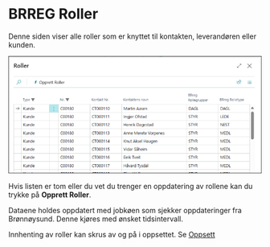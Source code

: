 # BRREG Roller

Denne siden viser alle roller som er knyttet til kontakten, leverandøren eller kunden.

![Brreg roller](../media/brreg-roller.png)

Hvis listen er tom eller du vet du trenger en oppdatering av rollene kan du trykke på **Opprett Roller**.

Dataene holdes oppdatert med jobkøen som sjekker oppdateringer fra Brønnøysund. Denne kjøres med ønsket tidsintervall.

Innhenting av roller kan skrus av og på i oppsettet. Se  [Oppsett](../setup/brreg-page-setup.md)